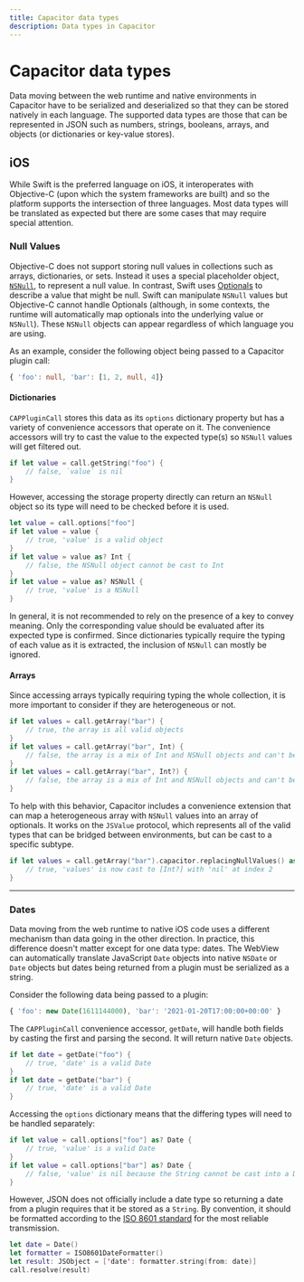 ```yaml
---
title: Capacitor data types
description: Data types in Capacitor
---
```


# Capacitor  data types

Data moving between the web runtime and native environments in Capacitor have to be serialized and deserialized so that they can be stored natively in each language. The supported data types are those that can be represented in JSON such as numbers, strings, booleans, arrays, and objects (or dictionaries or key-value stores).

## iOS

While Swift is the preferred language on iOS, it interoperates with Objective-C (upon which the system frameworks are built) and so the platform supports the intersection of three languages. Most data types will be translated as expected but there are some cases that may require special attention. 

### Null Values

Objective-C does not support storing null values in collections such as arrays, dictionaries, or sets. Instead it uses a special placeholder object, [`NSNull`](https://developer.apple.com/documentation/foundation/nsnull?language=objc), to represent a null value. In contrast, Swift uses [Optionals](https://docs.swift.org/swift-book/LanguageGuide/TheBasics.html) to describe a value that might be null. Swift can manipulate `NSNull` values but Objective-C cannot handle Optionals (although, in some contexts, the runtime will automatically map optionals into the underlying value or `NSNull`). These `NSNull` objects can appear regardless of which language you are using.

As an example, consider the following object being passed to a Capacitor plugin call:

```typescript
{ 'foo': null, 'bar': [1, 2, null, 4]}
```

#### Dictionaries

`CAPPluginCall` stores this data as its `options` dictionary property but has a variety of convenience accessors that operate on it. The convenience accessors will try to cast the value to the expected type(s) so `NSNull` values will get filtered out.

```swift
if let value = call.getString("foo") {
    // false, `value` is nil
}
```

However, accessing the storage property directly can return an `NSNull` object so its type will need to be checked before it is used.

```swift
let value = call.options["foo"]
if let value = value {
    // true, 'value' is a valid object
}
if let value = value as? Int {
    // false, the NSNull object cannot be cast to Int
}
if let value = value as? NSNull {
    // true, 'value' is a NSNull
}
```

In general, it is not recommended to rely on the presence of a key to convey meaning. Only the corresponding value should be evaluated after its expected type is confirmed. Since dictionaries typically require the typing of each value as it is extracted, the inclusion of `NSNull` can mostly be ignored. 

#### Arrays

Since accessing arrays typically requiring typing the whole collection, it is more important to consider if they are heterogeneous or not.

```swift
if let values = call.getArray("bar") {
    // true, the array is all valid objects
}
if let values = call.getArray("bar", Int) {
    // false, the array is a mix of Int and NSNull objects and can't be cast to [Int]
} 
if let values = call.getArray("bar", Int?) {
    // false, the array is a mix of Int and NSNull objects and can't be cast to [Int?]
}
```

To help with this behavior, Capacitor includes a convenience extension that can map a heterogeneous array with `NSNull` values into an array of optionals. It works on the `JSValue` protocol, which represents all of the valid types that can be bridged between environments, but can be cast to a specific subtype. 

```swift
if let values = call.getArray("bar").capacitor.replacingNullValues() as? [Int?] {
    // true, 'values' is now cast to [Int?] with 'nil' at index 2
}
```

---

### Dates

Data moving from the web runtime to native iOS code uses a different mechanism than data going in the other direction. In practice, this difference doesn't matter except for one data type: dates. The WebView can automatically translate JavaScript `Date` objects into native `NSDate` or `Date` objects but dates being returned from a plugin must be serialized as a string.

Consider the following data being passed to a plugin:

```typescript
{ 'foo': new Date(1611144000), 'bar': '2021-01-20T17:00:00+00:00' }
```

The `CAPPluginCall` convenience accessor, `getDate`, will handle both fields by casting the first and parsing the second. It will return native `Date` objects.

```swift
if let date = getDate("foo") {
    // true, 'date' is a valid Date
}
if let date = getDate("bar") {
    // true, 'date' is a valid Date
} 
```

Accessing the `options` dictionary means that the differing types will need to be handled separately:

```swift
if let value = call.options["foo"] as? Date {
    // true, 'value' is a valid Date
}
if let value = call.options["bar"] as? Date {
    // false, 'value' is nil because the String cannot be cast into a Date
}
```

However, JSON does not officially include a date type so returning a date from a plugin requires that it be stored as a `String`. By convention, it should be formatted according to the [ISO 8601 standard](https://www.iso.org/iso-8601-date-and-time-format.html) for the most reliable transmission.

```swift
let date = Date()
let formatter = ISO8601DateFormatter()
let result: JSObject = ['date': formatter.string(from: date)]
call.resolve(result)
```